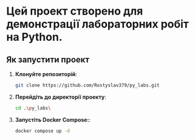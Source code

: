 # Цей проект створено для демонстрації лабораторних робіт на Python.

## Як запустити проект

1. **Клонуйте репозиторій**:
   ```bash
   git clone https://github.com/Rostyslav379/py_labs.git
2. **Перейдіть до директорії проекту**:
    ```bash
   cd .\py_labs\
3. **Запустіть Docker Compose:**:
    ```bash
   docker compose up -d




